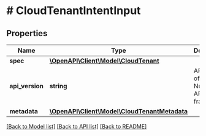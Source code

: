 # # CloudTenantIntentInput

## Properties

Name | Type | Description | Notes
------------ | ------------- | ------------- | -------------
**spec** | [**\OpenAPI\Client\Model\CloudTenant**](CloudTenant.md) |  |
**api_version** | **string** | API Version of the Nutanix v3 API framework. | [optional] [default to '3.1.0']
**metadata** | [**\OpenAPI\Client\Model\CloudTenantMetadata**](CloudTenantMetadata.md) |  |

[[Back to Model list]](../../README.md#models) [[Back to API list]](../../README.md#endpoints) [[Back to README]](../../README.md)
